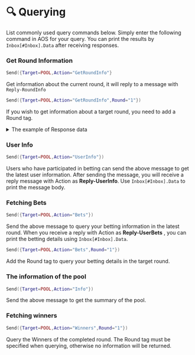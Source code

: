 # 🔍 Querying

List commonly used query commands below. Simply enter the following command in AOS for your query. You can print the results by `Inbox[#Inbox].Data` after receiving responses.

### Get Round Information

```lua
Send({Target=POOL,Action="GetRoundInfo"}
```

Get information about the current round, it will reply to a message with `Reply-RoundInfo`

```lua
Send({Target=POOL,Action="GetRoundInfo",Round="1"})
```

If you wish to get information about a target round, you need to add a Round tag.

<details>

<summary>The example of Response data </summary>

```
  -----------------------------------------      
  aolotto Round 1 - Ended
  ----------------------------------------- 
  * Pool Balance:      215.200 ALT
  * Estimated Prize:   160.100 ALT
  * Participants:      3
  * Bets:              110200
  * Start at:          2024/07/12 19:07 UTC
  * Lucky Number:      547
  ----------------------------------------- 
  Ends at 2024/07/14 01:17 UTC, 1 winners.
```

</details>

### User Info

```lua
Send({Target=POOL,Action="UserInfo"})
```

Users who have participated in betting can send the above message to get the latest user information. After sending the message, you will receive a reply message with Action as **Reply-UserInfo**. Use `Inbox[#Inbox].Data` to print the message body.

### Fetching Bets

```lua
Send({Target=POOL,Action="Bets"})
```

Send the above message to query your betting information in the latest round. When you receive a reply with Action as **Reply-UserBets** , you can print the betting details using `Inbox[#Inbox].Data`.

```lua
Send({Target=POOL,Action="Bets",Round="1"})
```

Add the Round tag to query your betting details in the target round.

### The information of the pool

```lua
Send({Target=POOL,Action="Info"})
```

Send the above message to get the summary of the pool.

### Fetching winners

```lua
Send({Target=POOL,Action="Winners",Round="1"})
```

Query the Winners of the completed round. The Round tag must be specified when querying, otherwise no information will be returned.
